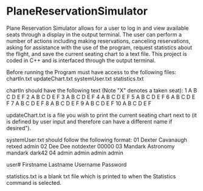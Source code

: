 # PlaneReservationSimulator
Plane Reservation Simulator allows for a user to log in and view available seats through a display in the output terminal. The user can perform a number of actions including making reservations, canceling reservations, asking for assistance with the use of the program, request statistics about the flight, and save the current seating chart to a text file. This project is coded in C++ and is interfaced through the output terminal. 

Before running the Program must have access to the following files: 
chartIn.txt
updateChart.txt
systemUser.txt
statistics.txt 

chartIn should have the following text (Note "X" denotes a taken seat):
1	A	B	C	D	E	F
2	A	B	C	D	E	F
3	A	B	C	D	E	F
4	A	B	C	D	E	F
5	A	B	C	D	E	F
6	A	B	C	D	E	F
7	A	B	C	D	E	F
8	A	B	C	D	E	F
9	A	B	C	D	E	F
10	A	B	C	D	E	F

updateChart.txt is a file you wish to print the current seating chart next to (it is defined by user input and therefore can have a different name if desired"). 

systemUser.txt should follow the following format: 
01	Dexter	Cavanaugh	retxed	admin
02	Dee	Dee	notdexter	00000
03	Mandark	Astronomy	mandark	dark42
04	admin	admin	admin	admin

user# Firstname Lastname Username Password 

statistics.txt is a blank txt file which is printed to when the Statistics command is selected. 
